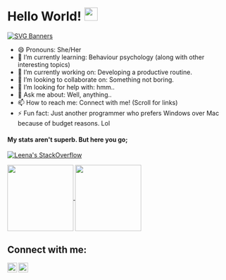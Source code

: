 # Hello World! <img src="https://raw.githubusercontent.com/MartinHeinz/MartinHeinz/master/wave.gif" width="30px">
[![SVG Banners](https://svg-banners.vercel.app/api?type=typeWriter&text1=This%20is%20me.%20Leena%20👨‍💻&width=800&height=100)](https://github.com/Akshay090/svg-banners)

- 😄 Pronouns: She/Her
- 🌱 I’m currently learning: Behaviour psychology (along with other interesting topics)
- 🔭 I’m currently working on: Developing a productive routine.
- 👯 I’m looking to collaborate on: Something not boring.
- 🤔 I’m looking for help with: hmm..
- 💬 Ask me about: Well, anything..
- 📫 How to reach me: Connect with me! (Scroll for links)
- ⚡ Fun fact: Just another programmer who prefers Windows over Mac because of budget reasons. Lol
#### My stats aren't superb. But here you go;
[![Leena's StackOverflow](https://github-readme-stackoverflow.vercel.app/?userID=9375838&layout=compact)](https://stackoverflow.com/users/9375838/leena)

<!-- [![Top Langs](https://github-readme-stats.vercel.app/api/top-langs/?username=leenabhandari&layout=compact)](https://github.com/anuraghazra/github-readme-stats)
![Leena's GitHub stats](https://github-readme-stats.vercel.app/api?username=leenabhandari&show_icons=true&count_private=true&include_all_commits=true) -->
<a href="https://github.com/leenabhandari">
  <img height="150em" align="center" src="https://github-readme-stats.vercel.app/api?username=leenabhandari&show_icons=true&count_private=true&include_all_commits=true" />
  <img height="150em" align="center" src="https://github-readme-stats.vercel.app/api/top-langs/?username=leenabhandari&layout=compact" />
</a>

                                                              
## Connect with me:

[<img align="left" alt="codeSTACKr | Twitter" width="22px" src="https://cdn.jsdelivr.net/npm/simple-icons@v3/icons/twitter.svg" />][twitter]
[<img align="left" alt="codeSTACKr | LinkedIn" width="22px" src="https://cdn.jsdelivr.net/npm/simple-icons@v3/icons/linkedin.svg" />][linkedin]
<br />

[twitter]: https://twitter.com/leena_bhandari
[linkedin]: https://www.linkedin.com/in/leena-bhandari-059497141/

<!--
**leenabhandari/leenabhandari** is a ✨ _special_ ✨ repository because its `README.md` (this file) appears on your GitHub profile.

Here are some ideas to get you started:

- 🔭 I’m currently working on ...
- 🌱 I’m currently learning ...
- 👯 I’m looking to collaborate on ...
- 🤔 I’m looking for help with ...
- 💬 Ask me about ...
- 📫 How to reach me: ...
- 😄 Pronouns: ...
- ⚡ Fun fact: ...
-->
